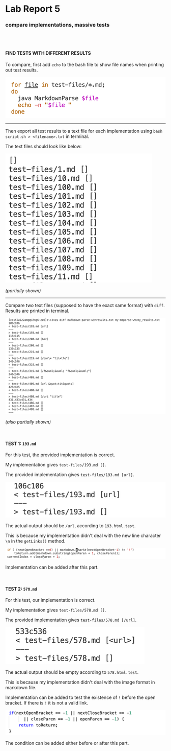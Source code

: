 # Lab Report 5

### compare implementations, massive tests
 
<br />
<br />

#### FIND TESTS WITH DIFFERENT RESULTS

To compare, first add `echo` to the bash file to show file names when printing out test results.

![sc](5.1.png)

******

Then export all test results to a text file for each implementation using `bash script.sh > <filename>.txt` in terminal.

The text files should look like below: 

![sc](5.2.png)

<em> (partially shown) </em>

******

Compare two text files (supposed to have the exact same format) with `diff`. Results are printed in terminal. 

![sc](5.3.png)

<em> (also partially shown) </em>

<br />

#### TEST 1: `193.md` 

For this test, the provided implementation is correct. 

My implementation gives `test-files/193.md []`. 

The provided implementation gives `test-files/193.md [url]`.

![sc](5.4.png)

The actual output should be `/url`, according to `193.html.test`.

This is because my implementation didn't deal with the new line character `\n` in the `getLinks()` method. 

![sc](5.5.png)

Implementation can be added after this part.

<br />

#### TEST 2: `578.md`

For this test, our implementation is correct. 

My implementation gives `test-files/578.md []`. 

The provided implementation gives `test-files/578.md [/url]`.

![sc](5.6.png)

The actual output should be empty according to `578.html.test`.

This is because my implementation didn't deal with the image format in markdown file. 

Implementation can be added to test the existence of `!` before the open bracket. If there is `!` it is not a valid link.

![sc](5.7.png)

The condition can be added either before or after this part. 

<br />

<br />